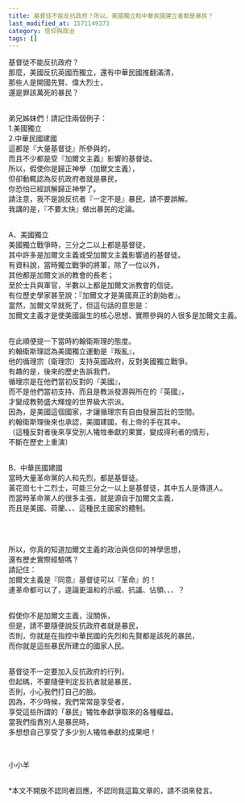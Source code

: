 ```yaml
---
title: 基督徒不能反抗政府？所以，美國獨立和中華民國建立者都是暴民？
last_modified_at: 1571149373
category: 信仰與政治
tags: []
---
```


<p>基督徒不能反抗政府？<br>
那麼，美國反抗英國而獨立，還有中華民國推翻滿清，<br>
那些人是開國先賢、偉大烈士，<br>
還是罪該萬死的暴民？</p>

<p><br>
弟兄姊妹們！請記住兩個例子：<br>
1.美國獨立<br>
2.中華民國建國<br>
這都是『大量基督徒』所參與的，<br>
而且不少都是受『加爾文主義』影響的基督徒。<br>
所以，假使你是歸正神學（加爾文主義），<br>
但卻動輒認為反抗政府者就是暴民，<br>
你恐怕已經誤解歸正神學了。<br>
請注意，我不是說反抗者『一定不是』暴民，請不要誤解。<br>
我講的是，『不要太快』做出暴民的定論。</p>

<p><br>
A、美國獨立<br>
美國獨立戰爭時，三分之二以上都是基督徒，<br>
其中許多是加爾文主義或受加爾文主義影響過的基督徒。<br>
有資料說，當時獨立戰爭的將軍，除了一位以外，<br>
其他都是加爾文派的教會的長老；<br>
至於士兵與軍官，半數以上都是加爾文派教會的信徒。<br>
有位歷史學家甚至說：『加爾文才是美國真正的創始者』。<br>
當然，加爾文早就死了，但這句話的意思是：<br>
加爾文主義才是使美國誕生的核心思想、實際參與的人很多是加爾文主義。</p>

<p><br>
在此順便提一下當時約翰衛斯理的態度。<br>
約翰衛斯理認為美國獨立運動是『叛亂』，<br>
他的循理宗（衛理宗）支持英國政府，反對美國獨立戰爭。<br>
有趣的是，後來的歷史告訴我們，<br>
循理宗是在他們當初反對的『美國』，<br>
而不是他們當初支持、而且是教派發源與所在的『英國』，<br>
才變成教勢盛大輝煌的世界級大宗派。<br>
因為，是美國這個國家，才讓循理宗有自由發展茁壯的空間。<br>
約翰衛斯理後來也承認，美國建國，有上帝的手在其中。<br>
（這種反對者後來享受別人犧牲奉獻的果實，變成得利者的情形，<br>
不斷在歷史上重演）</p>

<p><br>
B、中華民國建國<br>
當時大量革命黨的人和先烈，都是基督徒。<br>
黃花崗七十二烈士，可能三分之一以上是基督徒，其中五人是傳道人。<br>
而當時革命黨人的很多主張，就是源自于加爾文主義，<br>
而且是美國、荷蘭、、、這種民主國家的體制。</p>

<p>&nbsp;</p>

<p><br>
所以，你真的知道加爾文主義的政治與信仰的神學思想，<br>
還有歷史實際經驗嗎？<br>
請記住：<br>
加爾文主義是『同意』基督徒可以『革命』的！<br>
連革命都可以了，遑論更溫和的示威、抗議、佔領、、、？</p>

<p><br>
假使你不是加爾文主義，沒關係，<br>
但是，請不要隨便說反抗政府者就是暴民，<br>
否則，你就是在指控中華民國的先烈和先賢都是該死的暴民，<br>
而你就是這些暴民所建立的國家人民。</p>

<p><br>
基督徒不一定要加入反抗政府的行列，<br>
但起碼，不要隨便判定反抗者就是暴民，<br>
否則，小心我們打自己的臉。<br>
因為，不少時候，我們常常是享受者，<br>
享受這些所謂的「暴民」犧牲奉獻爭取來的各種權益。<br>
當我們指責別人是暴民時，<br>
多想想自己享受了多少別人犧牲奉獻的成果吧！</p>

<p>&nbsp;</p>

<p>小小羊</p>

<p><br>
*本文不開放不認同者回應，不認同我這篇文章的，請不須來發言。</p>

<p><br>
<br>
&nbsp;</p>

